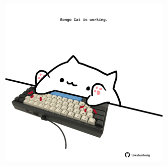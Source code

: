 <!-- built at 19/06/2022, 24:01:34 UTC -->
<p align="center">
  <img width="500" height="500" src="./ReadmeImage.svg">
</p>
